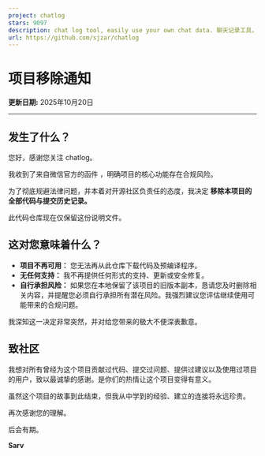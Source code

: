 ```yaml
---
project: chatlog
stars: 9097
description: chat log tool, easily use your own chat data. 聊天记录工具，轻松使用自己的聊天数据
url: https://github.com/sjzar/chatlog
---
```


项目移除通知
======

**更新日期:** 2025年10月20日

* * *

发生了什么？
------

您好，感谢您关注 chatlog。

我收到了来自微信官方的函件 ，明确项目的核心功能存在合规风险。

为了彻底规避法律问题，并本着对开源社区负责任的态度，我决定 **移除本项目的全部代码与提交历史记录。**

此代码仓库现在仅保留这份说明文件。

这对您意味着什么？
---------

-   **项目不再可用：** 您无法再从此仓库下载代码及预编译程序。
-   **无任何支持：** 我不再提供任何形式的支持、更新或安全修复。
-   **自行承担风险：** 如果您在本地保留了该项目的旧版本副本，恳请您及时删除相关内容，并提醒您必须自行承担所有潜在风险。我强烈建议您评估继续使用可能带来的合规问题。

我深知这一决定非常突然，并对给您带来的极大不便深表歉意。

致社区
---

我想对所有曾经为这个项目贡献过代码、提交过问题、提供过建议以及使用过项目的用户，致以最诚挚的感谢。是你们的热情让这个项目变得有意义。

虽然这个项目的故事到此结束，但我从中学到的经验、建立的连接将永远珍贵。

再次感谢您的理解。

后会有期。

**Sarv**
